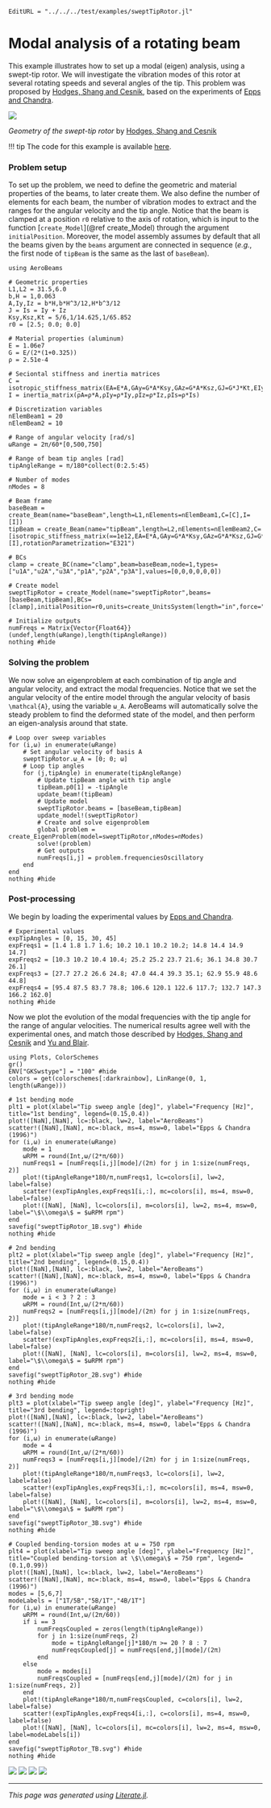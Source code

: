 ```@meta
EditURL = "../../../test/examples/sweptTipRotor.jl"
```

# Modal analysis of a rotating beam
This example illustrates how to set up a modal (eigen) analysis, using a swept-tip rotor. We will investigate the vibration modes of this rotor at several rotating speeds and several angles of the tip. This problem was proposed by [Hodges, Shang and Cesnik](https://doi.org/10.2514/6.1995-1174), based on the experiments of [Epps and Chandra](https://doi.org/10.4050/JAHS.41.29).

![](../assets/sweptTipRotor.png)

*Geometry of the swept-tip rotor* by [Hodges, Shang and Cesnik](https://doi.org/10.2514/6.1995-1174)

!!! tip
    The code for this example is available [here](https://github.com/luizpancini/AeroBeams.jl/blob/main/test/examples/sweptTipRotor.jl).

### Problem setup
To set up the problem, we need to define the geometric and material properties of the beams, to later create them. We also define the number of elements for each beam, the number of vibration modes to extract and the ranges for the angular velocity and the tip angle. Notice that the beam is clamped at a position `r0` relative to the axis of rotation, which is input to the function [`create_Model`](@ref create_Model) through the argument `initialPosition`. Moreover, the model assembly assumes by default that all the beams given by the `beams` argument are connected in sequence (*e.g.*, the first node of `tipBeam` is the same as the last of `baseBeam`).

````@example sweptTipRotor
using AeroBeams

# Geometric properties
L1,L2 = 31.5,6.0
b,H = 1,0.063
A,Iy,Iz = b*H,b*H^3/12,H*b^3/12
J = Is = Iy + Iz
Ksy,Ksz,Kt = 5/6,1/14.625,1/65.852
r0 = [2.5; 0.0; 0.0]

# Material properties (aluminum)
E = 1.06e7
G = E/(2*(1+0.325))
ρ = 2.51e-4

# Seciontal stiffness and inertia matrices
C = isotropic_stiffness_matrix(EA=E*A,GAy=G*A*Ksy,GAz=G*A*Ksz,GJ=G*J*Kt,EIy=E*Iy,EIz=E*Iz)
I = inertia_matrix(ρA=ρ*A,ρIy=ρ*Iy,ρIz=ρ*Iz,ρIs=ρ*Is)

# Discretization variables
nElemBeam1 = 20
nElemBeam2 = 10

# Range of angular velocity [rad/s]
ωRange = 2π/60*[0,500,750]

# Range of beam tip angles [rad]
tipAngleRange = π/180*collect(0:2.5:45)

# Number of modes
nModes = 8

# Beam frame
baseBeam = create_Beam(name="baseBeam",length=L1,nElements=nElemBeam1,C=[C],I=[I])
tipBeam = create_Beam(name="tipBeam",length=L2,nElements=nElemBeam2,C=[isotropic_stiffness_matrix(∞=1e12,EA=E*A,GAy=G*A*Ksy,GAz=G*A*Ksz,GJ=G*J*Kt,EIy=E*Iy,EIz=E*Iz)],I=[I],rotationParametrization="E321")

# BCs
clamp = create_BC(name="clamp",beam=baseBeam,node=1,types=["u1A","u2A","u3A","p1A","p2A","p3A"],values=[0,0,0,0,0,0])

# Create model
sweptTipRotor = create_Model(name="sweptTipRotor",beams=[baseBeam,tipBeam],BCs=[clamp],initialPosition=r0,units=create_UnitsSystem(length="in",force="lbf",frequency="Hz"))

# Initialize outputs
numFreqs = Matrix{Vector{Float64}}(undef,length(ωRange),length(tipAngleRange))
nothing #hide
````

### Solving the problem
We now solve an eigenproblem at each combination of tip angle and angular velocity, and extract the modal frequencies. Notice that we set the angular velocity of the entire model through the angular velocity of basis ``\mathcal{A}``, using the variable `ω_A`. AeroBeams will automatically solve the steady problem to find the deformed state of the model, and then perform an eigen-analysis around that state.

````@example sweptTipRotor
# Loop over sweep variables
for (i,ω) in enumerate(ωRange)
    # Set angular velocity of basis A
    sweptTipRotor.ω_A = [0; 0; ω]
    # Loop tip angles
    for (j,tipAngle) in enumerate(tipAngleRange)
        # Update tipBeam angle with tip angle
        tipBeam.p0[1] = -tipAngle
        update_beam!(tipBeam)
        # Update model
        sweptTipRotor.beams = [baseBeam,tipBeam]
        update_model!(sweptTipRotor)
        # Create and solve eigenproblem
        global problem = create_EigenProblem(model=sweptTipRotor,nModes=nModes)
        solve!(problem)
        # Get outputs
        numFreqs[i,j] = problem.frequenciesOscillatory
    end
end
nothing #hide
````

### Post-processing
We begin by loading the experimental values by [Epps and Chandra](https://doi.org/10.4050/JAHS.41.29).

````@example sweptTipRotor
# Experimental values
expTipAngles = [0, 15, 30, 45]
expFreqs1 = [1.4 1.8 1.7 1.6; 10.2 10.1 10.2 10.2; 14.8 14.4 14.9 14.7]
expFreqs2 = [10.3 10.2 10.4 10.4; 25.2 25.2 23.7 21.6; 36.1 34.8 30.7 26.1]
expFreqs3 = [27.7 27.2 26.6 24.8; 47.0 44.4 39.3 35.1; 62.9 55.9 48.6 44.8]
expFreqs4 = [95.4 87.5 83.7 78.8; 106.6 120.1 122.6 117.7; 132.7 147.3 166.2 162.0]
nothing #hide
````

Now we plot the evolution of the modal frequencies with the tip angle for the range of angular velocities. The numerical results agree well with the experimental ones, and match those described by [Hodges, Shang and Cesnik](https://doi.org/10.2514/6.1995-1174) and [Yu and Blair](https://doi.org/10.1016/j.compstruct.2012.04.007).

````@example sweptTipRotor
using Plots, ColorSchemes
gr()
ENV["GKSwstype"] = "100" #hide
colors = get(colorschemes[:darkrainbow], LinRange(0, 1, length(ωRange)))

# 1st bending mode
plt1 = plot(xlabel="Tip sweep angle [deg]", ylabel="Frequency [Hz]", title="1st bending", legend=(0.15,0.4))
plot!([NaN],[NaN], lc=:black, lw=2, label="AeroBeams")
scatter!([NaN],[NaN], mc=:black, ms=4, msw=0, label="Epps & Chandra (1996)")
for (i,ω) in enumerate(ωRange)
    mode = 1
    ωRPM = round(Int,ω/(2*π/60))
    numFreqs1 = [numFreqs[i,j][mode]/(2π) for j in 1:size(numFreqs, 2)]
    plot!(tipAngleRange*180/π,numFreqs1, lc=colors[i], lw=2, label=false)
    scatter!(expTipAngles,expFreqs1[i,:], mc=colors[i], ms=4, msw=0, label=false)
    plot!([NaN], [NaN], lc=colors[i], m=colors[i], lw=2, ms=4, msw=0, label="\$\\omega\$ = $ωRPM rpm")
end
savefig("sweptTipRotor_1B.svg") #hide
nothing #hide

# 2nd bending
plt2 = plot(xlabel="Tip sweep angle [deg]", ylabel="Frequency [Hz]", title="2nd bending", legend=(0.15,0.4))
plot!([NaN],[NaN], lc=:black, lw=2, label="AeroBeams")
scatter!([NaN],[NaN], mc=:black, ms=4, msw=0, label="Epps & Chandra (1996)")
for (i,ω) in enumerate(ωRange)
    mode = i < 3 ? 2 : 3
    ωRPM = round(Int,ω/(2*π/60))
    numFreqs2 = [numFreqs[i,j][mode]/(2π) for j in 1:size(numFreqs, 2)]
    plot!(tipAngleRange*180/π,numFreqs2, lc=colors[i], lw=2, label=false)
    scatter!(expTipAngles,expFreqs2[i,:], mc=colors[i], ms=4, msw=0, label=false)
    plot!([NaN], [NaN], lc=colors[i], m=colors[i], lw=2, ms=4, msw=0, label="\$\\omega\$ = $ωRPM rpm")
end
savefig("sweptTipRotor_2B.svg") #hide
nothing #hide

# 3rd bending mode
plt3 = plot(xlabel="Tip sweep angle [deg]", ylabel="Frequency [Hz]", title="3rd bending", legend=:topright)
plot!([NaN],[NaN], lc=:black, lw=2, label="AeroBeams")
scatter!([NaN],[NaN], mc=:black, ms=4, msw=0, label="Epps & Chandra (1996)")
for (i,ω) in enumerate(ωRange)
    mode = 4
    ωRPM = round(Int,ω/(2*π/60))
    numFreqs3 = [numFreqs[i,j][mode]/(2π) for j in 1:size(numFreqs, 2)]
    plot!(tipAngleRange*180/π,numFreqs3, lc=colors[i], lw=2, label=false)
    scatter!(expTipAngles,expFreqs3[i,:], mc=colors[i], ms=4, msw=0, label=false)
    plot!([NaN], [NaN], lc=colors[i], m=colors[i], lw=2, ms=4, msw=0, label="\$\\omega\$ = $ωRPM rpm")
end
savefig("sweptTipRotor_3B.svg") #hide
nothing #hide

# Coupled bending-torsion modes at ω = 750 rpm
plt4 = plot(xlabel="Tip sweep angle [deg]", ylabel="Frequency [Hz]", title="Coupled bending-torsion at \$\\omega\$ = 750 rpm", legend=(0.1,0.99))
plot!([NaN],[NaN], lc=:black, lw=2, label="AeroBeams")
scatter!([NaN],[NaN], mc=:black, ms=4, msw=0, label="Epps & Chandra (1996)")
modes = [5,6,7]
modeLabels = ["1T/5B","5B/1T","4B/1T"]
for (i,ω) in enumerate(ωRange)
    ωRPM = round(Int,ω/(2π/60))
    if i == 3
        numFreqsCoupled = zeros(length(tipAngleRange))
        for j in 1:size(numFreqs, 2)
            mode = tipAngleRange[j]*180/π >= 20 ? 8 : 7
            numFreqsCoupled[j] = numFreqs[end,j][mode]/(2π)
        end
    else
        mode = modes[i]
        numFreqsCoupled = [numFreqs[end,j][mode]/(2π) for j in 1:size(numFreqs, 2)]
    end
    plot!(tipAngleRange*180/π,numFreqsCoupled, c=colors[i], lw=2, label=false)
    scatter!(expTipAngles,expFreqs4[i,:], c=colors[i], ms=4, msw=0, label=false)
    plot!([NaN], [NaN], lc=colors[i], mc=colors[i], lw=2, ms=4, msw=0, label=modeLabels[i])
end
savefig("sweptTipRotor_TB.svg") #hide
nothing #hide
````

![](sweptTipRotor_1B.svg)
![](sweptTipRotor_2B.svg)
![](sweptTipRotor_3B.svg)
![](sweptTipRotor_TB.svg)

---

*This page was generated using [Literate.jl](https://github.com/fredrikekre/Literate.jl).*

